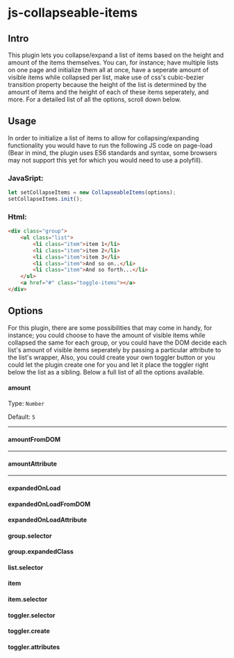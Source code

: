 # js-collapseable-items

## Intro

This plugin lets you collapse/expand a list of items based on the height and amount of the items themselves. You can, for instance; have multiple lists on one page and initialize them all at once, have a seperate amount of visible items while collapsed per list, make use of css's cubic-bezier transition property because the height of the list is determined by the amount of items and the height of each of these items seperately, and more. For a detailed list of all the options, scroll down below.

## Usage

In order to initialize a list of items to allow for collapsing/expanding functionality you would have to run the following JS code on page-load (Bear in mind, the plugin uses ES6 standards and syntax, some browsers may not support this yet for which you would need to use a polyfill).

### JavaSript:
```javascript
let setCollapseItems = new CollapseableItems(options);
setCollapseItems.init();
```
### Html:
```html
<div class="group">
    <ul class="list">
        <li class="item">item 1</li>
        <li class="item">item 2</li>
        <li class="item">item 3</li>
        <li class="item">And so on..</li>
        <li class="item">And so forth...</li>
    </ul>
    <a href="#" class="toggle-items"></a>
</div>
```

## Options
For this plugin, there are some possibilities that may come in handy, for instance; you could choose to have the amount of visible items while collapsed the same for each group, or you could have the DOM decide each list's amount of visible items seperately by passing a particular attribute to the list's wrapper, Also, you could create your own toggler button or you could let the plugin create one for you and let it place the toggler right below the list as a sibling. Below a full list of all the options available.

#### amount
Type: `Number`

Default: `5`

---

#### amountFromDOM

---

#### amountAttribute

---

#### expandedOnLoad

#### expandedOnLoadFromDOM

#### expandedOnLoadAttribute


#### group.selector

#### group.expandedClass


#### list.selector

#### item

#### item.selector


#### toggler.selector

#### toggler.create

#### toggler.attributes
